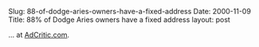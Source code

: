 Slug: 88-of-dodge-aries-owners-have-a-fixed-address
Date: 2000-11-09
Title: 88% of Dodge Aries owners have a fixed address
layout: post

... at <a href="http://www.adcritic.com/content/spoof-dodge-88-dodge-aries-k-car.html">AdCritic.com</a>.
